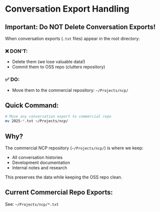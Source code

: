 # Conversation Export Handling

## Important: Do NOT Delete Conversation Exports!

When conversation exports (`.txt` files) appear in the root directory:

### ❌ DON'T:
- Delete them (we lose valuable data!)
- Commit them to OSS repo (clutters repository)

### ✅ DO:
- Move them to the commercial repository: `~/Projects/ncp/`

## Quick Command:

```bash
# Move any conversation export to commercial repo
mv 2025-*.txt ~/Projects/ncp/
```

## Why?

The commercial NCP repository (`~/Projects/ncp/`) is where we keep:
- All conversation histories
- Development documentation
- Internal notes and research

This preserves the data while keeping the OSS repo clean.

## Current Commercial Repo Exports:

See: `~/Projects/ncp/*.txt`
